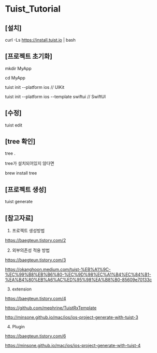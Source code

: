 # Tuist_Tutorial

## [설치]

curl -Ls https://install.tuist.io | bash

## [프로젝트 초기화]

mkdir MyApp 

cd MyApp 

tuist init --platform ios   // UIKit

tuist init --platform ios --template swiftui   // SwiftUI

## [수정]

tuist edit

## [tree 확인]

tree .

tree가 설치되어있지 않다면

brew install tree

## [프로젝트 생성]

tuist generate

## [참고자료]

1. 프로젝트 생성방법

https://baegteun.tistory.com/2

2. 외부의존성 적용 방법 

https://baegteun.tistory.com/3

https://okanghoon.medium.com/tuist-%EB%A1%9C-%EC%99%B8%EB%B6%80-%EC%9D%98%EC%A1%B4%EC%84%B1-%EA%B4%80%EB%A6%AC%ED%95%98%EA%B8%B0-85609e70133c

3. extension 

https://baegteun.tistory.com/4

https://github.com/mephrine/TuistRxTemplate

http://minsone.github.io/mac/ios/ios-project-generate-with-tuist-3

4. Plugin

https://baegteun.tistory.com/6

https://minsone.github.io/mac/ios/ios-project-generate-with-tuist-4
